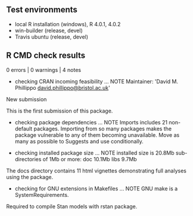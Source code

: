 ## Test environments
* local R installation (windows), R 4.0.1, 4.0.2
* win-builder (release, devel)
* Travis ubuntu (release, devel)

## R CMD check results

0 errors | 0 warnings | 4 notes

* checking CRAN incoming feasibility ... NOTE
Maintainer: 'David M. Phillippo <david.phillippo@bristol.ac.uk>'

New submission

This is the first submission of this package.

* checking package dependencies ... NOTE
Imports includes 21 non-default packages.
Importing from so many packages makes the package vulnerable to any of
them becoming unavailable.  Move as many as possible to Suggests and
use conditionally.

* checking installed package size ... NOTE
  installed size is 20.8Mb
  sub-directories of 1Mb or more:
    doc   10.1Mb
    libs   9.7Mb

The docs directory contains 11 html vignettes demonstrating full analyses using
the package.

* checking for GNU extensions in Makefiles ... NOTE
GNU make is a SystemRequirements.

Required to compile Stan models with rstan package.
